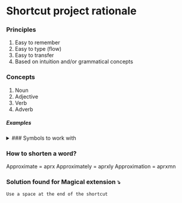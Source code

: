 # Shortcut project rationale

### Principles
1. Easy to remember
2. Easy to type (flow)
3. Easy to transfer
4. Based on intuition and/or grammatical concepts

### Concepts
1. Noun
2. Adjective
3. Verb
4. Adverb

##### Examples

<details> 
<summary>### Symbols to work with </summary>
@
"#
$
%
^
&
()
[]
{}
.
/
;
: 

</details>

### How to shorten a word?
Approximate = aprx
Approximately = aprxly
Approximation = aprxmn 

### Solution found for Magical extension ⤵️
    Use a space at the end of the shortcut